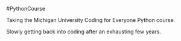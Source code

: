 #PythonCourse

Taking the Michigan University Coding for Everyone Python course.

Slowly getting back into coding after an exhausting few years.
